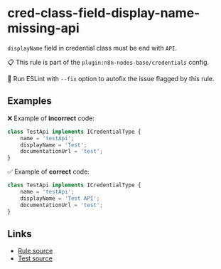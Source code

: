 [//]: # "File generated from a template. Do not edit this file directly."

# cred-class-field-display-name-missing-api

`displayName` field in credential class must be end with `API`.

📋 This rule is part of the `plugin:n8n-nodes-base/credentials` config.

🔧 Run ESLint with `--fix` option to autofix the issue flagged by this rule.

## Examples

❌ Example of **incorrect** code:

```js
class TestApi implements ICredentialType {
    name = 'testApi';
    displayName = 'Test';
    documentationUrl = 'test';
}
```

✅ Example of **correct** code:

```js
class TestApi implements ICredentialType {
    name = 'testApi';
    displayName = 'Test API';
    documentationUrl = 'test';
}
```

## Links

- [Rule source](../../lib/rules/cred-class-field-display-name-missing-api.ts)
- [Test source](../../tests/cred-class-field-display-name-missing-api.test.ts)

